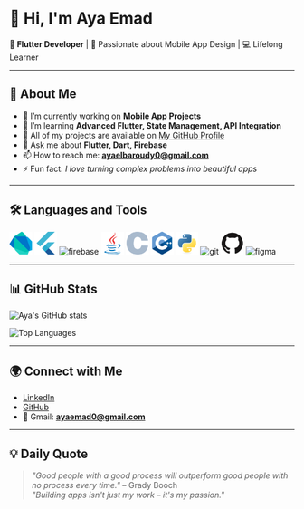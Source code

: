 # 👋 Hi, I'm Aya Emad  

🚀 **Flutter Developer** | 🎨 Passionate about Mobile App Design | 💻 Lifelong Learner  

---

## 🌟 About Me  
- 🔭 I’m currently working on **Mobile App Projects**  
- 🌱 I’m learning **Advanced Flutter, State Management, API Integration**  
- 📂 All of my projects are available on [My GitHub Profile](https://github.com/AYAEMAD0?tab=repositories)  
- 💬 Ask me about **Flutter, Dart, Firebase**  
- 📫 How to reach me: **ayaelbaroudy0@gmail.com**  
- ⚡ Fun fact: *I love turning complex problems into beautiful apps*  

---

## 🛠 Languages and Tools  

<p align="left"> 
  <img src="https://raw.githubusercontent.com/devicons/devicon/master/icons/dart/dart-original.svg" alt="dart" width="40" height="40"/> 
  <img src="https://raw.githubusercontent.com/devicons/devicon/master/icons/flutter/flutter-original.svg" alt="flutter" width="40" height="40"/> 
  <img src="https://www.vectorlogo.zone/logos/firebase/firebase-icon.svg" alt="firebase" width="40" height="40"/> 
  <img src="https://raw.githubusercontent.com/devicons/devicon/master/icons/java/java-original.svg" alt="java" width="40" height="40"/> 
  <img src="https://raw.githubusercontent.com/devicons/devicon/master/icons/c/c-original.svg" alt="c" width="40" height="40"/> 
  <img src="https://raw.githubusercontent.com/devicons/devicon/master/icons/cplusplus/cplusplus-original.svg" alt="cplusplus" width="40" height="40"/> 
  <img src="https://raw.githubusercontent.com/devicons/devicon/master/icons/python/python-original.svg" alt="python" width="40" height="40"/> 
  <img src="https://www.vectorlogo.zone/logos/git-scm/git-scm-icon.svg" alt="git" width="40" height="40"/> 
  <img src="https://raw.githubusercontent.com/devicons/devicon/master/icons/github/github-original.svg" alt="github" width="40" height="40"/>
  <img src="https://www.vectorlogo.zone/logos/figma/figma-icon.svg" alt="figma" width="40" height="40"/> 
</p>


---


## 📊 GitHub Stats  

![Aya's GitHub stats](https://github-readme-stats.vercel.app/api?username=AYAEMAD0&show_icons=true&theme=radical)  

![Top Languages](https://github-readme-stats.vercel.app/api/top-langs/?username=AYAEMAD0&layout=compact&theme=radical)  

---

## 🌍 Connect with Me  
- [LinkedIn](https://www.linkedin.com/in/aya-emad-3383a2283)  
- [GitHub](https://github.com/AYAEMAD0)  
- 📧 Gmail: **ayaemad0@gmail.com**  

---

## 💡 Daily Quote  
> *"Good people with a good process will outperform good people with no process every time."* – Grady Booch  
> *"Building apps isn't just my work – it's my passion."*  

